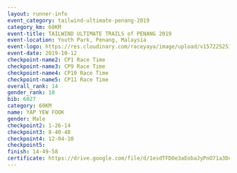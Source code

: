 ```yaml
---
layout: runner-info 
event_category: tailwind-ultimate-penang-2019 
category_km: 60KM 
event-title: TAILWIND ULTIMATE TRAILS of PENANG 2019 
event-location: Youth Park, Penang, Malaysia 
event-logo: https://res.cloudinary.com/raceyaya/image/upload/v1572252513/logo/utop-2019_h9tzys.jpg 
event-date: 2019-10-12 
checkpoint-name2: CP1 Race Time 
checkpoint-name3: CP9 Race Time 
checkpoint-name4: CP10 Race Time 
checkpoint-name5: CP11 Race Time 
overall_rank: 14
gender_rank: 10
bib: 6027
category: 60KM
name: YAP YEW FOOK
gender: Male
checkpoint2: 1-26-14
checkpoint3: 8-40-48
checkpoint4: 12-04-10
checkpoint5: 
finish: 14-49-58
certificate: https://drive.google.com/file/d/1esdTFDOe3aEobaJyPnO71a3Dc-x2XDy3/view?usp=sharing
---
```

